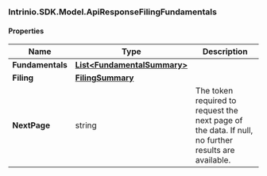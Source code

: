 [//]: # (CLASS:Intrinio.SDK.Model.ApiResponseFilingFundamentals)

[//]: # (KIND:object)

### Intrinio.SDK.Model.ApiResponseFilingFundamentals
#### Properties

[//]: # (START_DEFINITION)

Name | Type | Description
------------ | ------------- | -------------
**Fundamentals** | [**List&lt;FundamentalSummary&gt;**](FundamentalSummary.md) |  &nbsp;
**Filing** | [**FilingSummary**](FilingSummary.md) |  &nbsp;
**NextPage** | string | The token required to request the next page of the data. If null, no further results are available. &nbsp;

[//]: # (END_DEFINITION)


[//]: # (CONTAINED_CLASS:Intrinio.SDK.Model.FundamentalSummary)


[//]: # (CONTAINED_CLASS:Intrinio.SDK.Model.FilingSummary)


